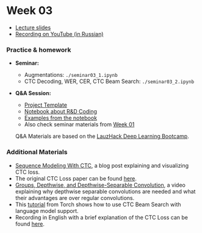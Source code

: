 # Week 03

- [Lecture slides](https://docs.google.com/presentation/d/1cBXdNIbowwYNp42WhJmd1Pp85oeslOrKNmGyZa5HKBQ/edit?usp=sharing)
- [Recording on YouTube (in Russian)](https://youtu.be/6xLgfM9ixY4?si=W1B0iXIGYAUVeUIw)

### Practice & homework

- **Seminar:**
  - Augmentations: `./seminar03_1.ipynb`
  - CTC Decoding, WER, CER, CTC Beam Search: `./seminar03_2.ipynb`

- **Q&A Session:**
  - [Project Template](https://github.com/Blinorot/pytorch_project_template)
  - [Notebook about R&D Coding](Seminar_RandD_Coding.ipynb)
  - [Examples from the notebook](./notebook_problems_examples/)
  - Also check seminar materials from [Week 01](https://github.com/markovka17/dla/tree/2024/week01)

  Q&A Materials are based on the [LauzHack Deep Learning Bootcamp](https://github.com/LauzHack/deep-learning-bootcamp).

### Additional Materials

- [Sequence Modeling With CTC](https://distill.pub/2017/ctc/), a blog post explaining and visualizing CTC loss.
- The original CTC Loss paper can be found [here](https://www.cs.toronto.edu/~graves/icml_2006.pdf).
- [Groups, Depthwise, and Depthwise-Separable Convolution](https://www.youtube.com/watch?v=vVaRhZXovbw), a video explaining why depthwise separable convolutions are needed and what their advantages are over regular convolutions.
- This [tutorial](https://pytorch.org/audio/main/tutorials/asr_inference_with_ctc_decoder_tutorial.html) from Torch shows how to use CTC Beam Search with language model support.
- Recording in English with a brief explanation of the CTC Loss can be found [here](https://youtu.be/YuImUy6vPFs).
